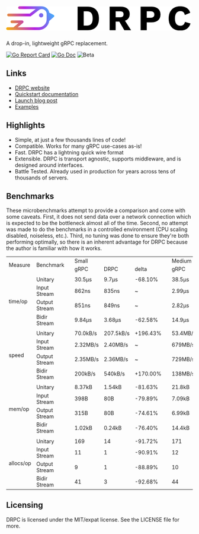 # [![DRPC](logo.png)](https://storj.github.io/drpc/)

A drop-in, lightweight gRPC replacement.

[![Go Report Card](https://goreportcard.com/badge/storj.io/drpc)](https://goreportcard.com/report/storj.io/drpc)
[![Go Doc](https://img.shields.io/badge/godoc-reference-blue.svg?style=flat-square)](https://pkg.go.dev/storj.io/drpc)
![Beta](https://img.shields.io/badge/version-beta-green.svg)

## Links

 * [DRPC website](https://storj.github.io/drpc/)
 * [Quickstart documentation](https://storj.github.io/drpc/docs.html)
 * [Launch blog post](https://www.storj.io/blog/introducing-drpc-our-replacement-for-grpc)
 * [Examples](https://github.com/storj/drpc/tree/main/examples)

## Highlights

* Simple, at just a few thousands lines of code!
* Compatible. Works for many gRPC use-cases as-is!
* Fast. DRPC has a lightning quick wire format
* Extensible. DRPC is transport agnostic, supports middleware, and is designed around interfaces.
* Battle Tested. Already used in production for years across tens of thousands of servers.

## Benchmarks

These microbenchmarks attempt to provide a comparison and come with some caveats. First, it does not send data over a network connection which is expected to be the bottleneck almost all of the time. Second, no attempt was made to do the benchmarks in a controlled environment (CPU scaling disabled, noiseless, etc.). Third, no tuning was done to ensure they're both performing optimally, so there is an inherent advantage for DRPC because the author is familiar with how it works.

<table>
    <tr>
        <td rowspan=2>Measure</td>
        <td rowspan=2>Benchmark</td><td rowspan=2></td>
        <td colspan=3>Small</td><td rowspan=2></td>
        <td colspan=3>Medium</td><td rowspan=2></td>
        <td colspan=3>Large</td>
    </tr>
    <tr>
        <td>gRPC</td><td>DRPC</td><td>delta</td>
        <td>gRPC</td><td>DRPC</td><td>delta</td>
        <td>gRPC</td><td>DRPC</td><td>delta</td>
    </tr>
    <tr><td colspan=14></td></tr>
    <tr>
        <td rowspan=4>time/op</td>
        <td>Unitary</td><td rowspan=4></td>
        <td>30.5µs</td><td>9.7µs</td><td>-68.10%</td><td rowspan=4></td>
        <td>38.5µs</td><td>12.3µs</td><td>-68.07%</td><td rowspan=4></td>
        <td>1.39ms</td><td>0.64ms</td><td>-53.89%</td>
    </tr>
    <tr>
        <td>Input Stream</td>
        <td>862ns</td><td>835ns</td><td>~</td>
        <td>2.99µs</td><td>2.58µs</td><td>-13.68%</td>
        <td>504µs</td><td>259µs</td><td>-48.53%</td>
    </tr>
    <tr>
        <td>Output Stream</td>
        <td>851ns</td><td>849ns</td><td>~</td>
        <td>2.82µs</td><td>2.53µs</td><td>-10.28%</td>
        <td>494µs</td><td>245µs</td><td>-50.43%</td>
    </tr>
    <tr>
        <td>Bidir Stream</td>
        <td>9.84µs</td><td>3.68µs</td><td>-62.58%</td>
        <td>14.9µs</td><td>5.4µs</td><td>-63.91%</td>
        <td>1.34ms</td><td>0.56ms</td><td>-58.14%</td>
    </tr>
    <tr><td colspan=14></td></tr>
    <tr>
        <td rowspan=4>speed</td>
        <td>Unitary</td><td rowspan=4></td>
        <td>70.0kB/s</td><td>207.5kB/s</td><td>+196.43%</td><td rowspan=4></td>
        <td>53.4MB/s</td><td>167.2MB/s</td><td>+213.23%</td><td rowspan=4></td>
        <td>753MB/s</td><td>1631MB/s</td><td>+116.64%</td>
    </tr>
    <tr>
        <td>Input Stream</td>
        <td>2.32MB/s</td><td>2.40MB/s</td><td>~</td>
        <td>679MB/s</td><td>795MB/s</td><td>+17.06%</td>
        <td>2.08GB/s</td><td>4.04GB/s</td><td>+94.23%</td>
    </tr>
    <tr>
        <td>Output Stream</td>
        <td>2.35MB/s</td><td>2.36MB/s</td><td>~</td>
        <td>729MB/s</td><td>812MB/s</td><td>+11.43%</td>
        <td>2.12GB/s</td><td>4.28GB/s</td><td>+101.68%</td>
    </tr>
    <tr>
        <td>Bidir Stream</td>
        <td>200kB/s</td><td>540kB/s</td><td>+170.00%</td>
        <td>138MB/s</td><td>380MB/s</td><td>+176.07%</td>
        <td>785MB/s</td><td>1875MB/s</td><td>+138.88%</td>
    </tr>
    <tr><td colspan=14></td></tr>
    <tr>
        <td rowspan=4>mem/op</td>
        <td>Unitary</td><td rowspan=4></td>
        <td>8.37kB</td><td>1.54kB</td><td>-81.63%</td><td rowspan=4></td>
        <td>21.8kB</td><td>7.9kB</td><td>-63.67%</td><td rowspan=4></td>
        <td>6.51MB</td><td>3.16MB</td><td>-51.42%</td>
    </tr>
    <tr>
        <td>Input Stream</td>
        <td>398B</td><td>80B</td><td>-79.89%</td>
        <td>7.09kB</td><td>2.13kB</td><td>-70.01%</td>
        <td>3.20MB</td><td>1.05MB</td><td>-67.16%</td>
    </tr>
    <tr>
        <td>Output Stream</td>
        <td>315B</td><td>80B</td><td>-74.61%</td>
        <td>6.99kB</td><td>2.13kB</td><td>-69.53%</td>
        <td>3.20MB</td><td>1.05MB</td><td>-67.16%</td>
    </tr>
    <tr>
        <td>Bidir Stream</td>
        <td>1.02kB</td><td>0.24kB</td><td>-76.40%</td>
        <td>14.4kB</td><td>4.3kB</td><td>-69.99%</td>
        <td>6.52MB</td><td>2.10MB</td><td>-67.74%</td>
    </tr>
    <tr><td colspan=14></td></tr>
    <tr>
        <td rowspan=4>allocs/op</td>
        <td>Unitary</td><td rowspan=4></td>
        <td>169</td><td>14</td><td>-91.72%</td><td rowspan=4></td>
        <td>171</td><td>16</td><td>-90.64%</td><td rowspan=4></td>
        <td>402</td><td>16</td><td>-96.02%</td>
    </tr>
    <tr>
        <td>Input Stream</td>
        <td>11</td><td>1</td><td>-90.91%</td>
        <td>12</td><td>2</td><td>-83.33%</td>
        <td>119</td><td>2</td><td>-98.32%</td>
    </tr>
    <tr>
        <td>Output Stream</td>
        <td>9</td><td>1</td><td>-88.89%</td>
        <td>10</td><td>2</td><td>-80.00%</td>
        <td>118</td><td>2</td><td>-98.31%</td>
    </tr>
    <tr>
        <td>Bidir Stream</td>
        <td>41</td><td>3</td><td>-92.68%</td>
        <td>44</td><td>5</td><td>-88.64%</td>
        <td>280</td><td>5</td><td>-98.21%</td>
    </tr>
</table>

## Licensing

DRPC is licensed under the MIT/expat license. See the LICENSE file for more.
